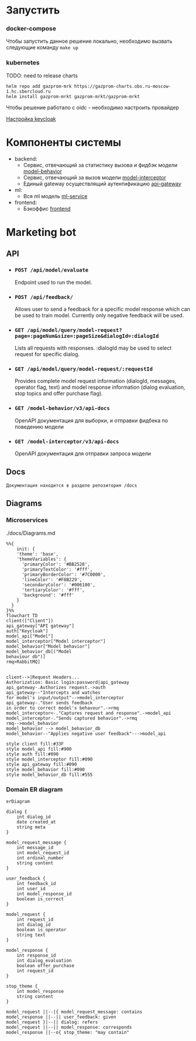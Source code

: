 # Запустить

### docker-compose
Чтобы запустить данное решение локально, необходимо вызвать следующие команду
`make up`


### kubernetes
TODO: need to release charts
```
helm repo add gazprom-mrk https://gazprom-charts.obs.ru-moscow-1.hc.sbercloud.ru
helm install gazprom-mrkt gazprom-mrkt/gazprom-mrkt
```

Чтобы решение работало с oidc - необходимо настроить провайдер

[Настройка keycloak](./docs/Keycloak.md)

# Компоненты системы

- backend:
  - Сервис, отвечающий за статистику вызова и фидбэк модели [model-behavior](backend/model-behavior)
  - Сервис, отвечающий за вызов модели [model-interceptor](backend/model-interceptor)
  - Единый gateway осуществлящий аутентификацию [api-gateway](backend/api-gateway)
- ml:
  - Вся ml модель [ml-service](ml)
- frontend:
  - Бэкоффис [frontend](frontend)

# Marketing bot

## API
* ### `POST /api/model/evaluate`
    Endpoint used to run the model.
* ### `POST /api/feedback/`
    Allows user to send a feedback for a specific model response which can be used to train model. 
    Currently only negative feedback will be used. 
* ### `GET /api/model/query/model-request?page=:pageNum&size=:pageSize&dialogId=:dialogId`
    Lists all requests with responses. :dialogId may be used to select request for specific dialog.
* ### `GET /api/model/query/model-request/:requestId`
    Provides complete model request information (dialogId, messages, operator flag, text) and model response information (dialog evaluation, stop topics and offer purchase flag).
* ### `GET /model-behavior/v3/api-docs`
    OpenAPI документация для выборки, и отправки фидбека по поведению модели
* ### `GET /model-interceptor/v3/api-docs`
    OpenAPI документация для отправки запроса модели
## Docs
    Документация находится в разделе репозитория /docs
## Diagrams


### Microservices
./docs/Diagrams.md

```mermaid
%%{
    init: {
    'theme': 'base',
    'themeVariables': {
      'primaryColor': '#BB2528',
      'primaryTextColor': '#fff',
      'primaryBorderColor': '#7C0000',
      'lineColor': '#F8B229',
      'secondaryColor': '#006100',
      'tertiaryColor': '#fff',
      'background': '#fff'
    }
  }
}%%
flowchart TD
client(["Client"])
api_gateway["API gateway"]
auth["Keycloak"]
model_api["Model"]
model_interceptor["Model interceptor"]
model_behavior["Model behavior"]
model_behavior_db[("Model 
behaviour db")]
rmq>RabbitMQ]


client-->|Request Headers...
Authorization: Basic login:password|api_gateway
api_gateway-.Authorizes request.->auth
api_gateway--"Intercepts and watches 
for model's input/output"-->model_interceptor
api_gateway-."User sends feedback
in order to correct model's behavour".->rmq
model_interceptor<-."Captures request and response".->model_api
model_interceptor-."Sends captured behavior".->rmq
rmq-->model_behavior
model_behavior --> model_behavior_db
model_behavior--"Applies negative user feedback"--->model_api

style client fill:#33F
style model_api fill:#900
style auth fill:#090
style model_interceptor fill:#090
style api_gateway fill:#090
style model_behavior fill:#090
style model_behavior_db fill:#555
```

### Domain ER diagram 

```mermaid
erDiagram

dialog {
    int dialog_id
    date created_at
    string meta
}

model_request_message {
    int message_id
    int model_request_id
    int ordinal_number
    string content
}

user_feedback {
    int feedback_id
    int user_id
    int model_response_id
    boolean is_correct
}

model_request {
    int request_id
    int dialog_id
    boolean is_operator
    string text
}

model_response {
    int response_id
    int dialog_evaluation
    boolean offer_purchase
    int request_id
}

stop_theme {
    int model_response
    string content
}

model_request ||--|{ model_request_message: contains
model_response ||--|| user_feedback: given
model_request }|--|| dialog: refers
model_request ||--|| model_response: corresponds
model_response ||--o{ stop_theme: "may contain"
```
